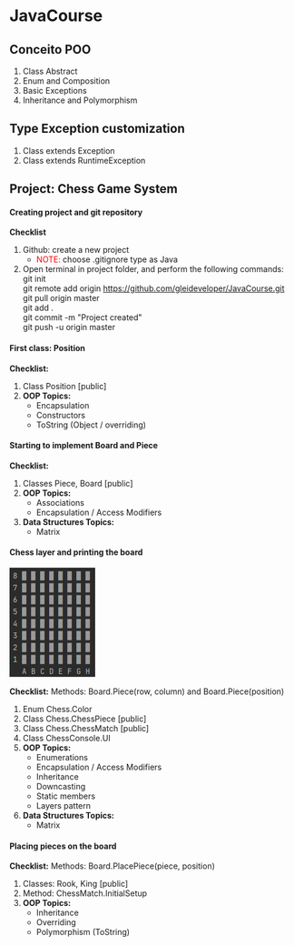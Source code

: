 # JavaCourse
## Conceito POO
1. Class Abstract
2. Enum and Composition
3. Basic Exceptions
4. Inheritance and Polymorphism

## Type Exception customization
1. Class extends Exception
2. Class extends RuntimeException

## Project: Chess Game System
#### Creating project and git repository
<b>Checklist</b>
1. Github: create a new project
    * <font color=red>NOTE:</font> choose .gitignore type as Java
2. Open terminal in project folder, and perform the following commands:
    <br>git init
    <br>git remote add origin https://github.com/gleideveloper/JavaCourse.git
    <br>git pull origin master
    <br>git add .
    <br>git commit -m "Project created"
    <br>git push -u origin master

#### First class: Position
<b>Checklist:</b>
1. Class Position [public]
2. <b>OOP Topics:</b>
    * Encapsulation
    * Constructors
    * ToString (Object / overriding)
    
#### Starting to implement Board and Piece
<b>Checklist:</b>
1. Classes Piece, Board [public]
2. <b>OOP Topics:</b>
    * Associations
    * Encapsulation / Access Modifiers
3. <b>Data Structures Topics:</b>
    * Matrix
    
#### Chess layer and printing the board
<img src="/project-chess-game/resources/boardChess.png" alt="Board"/>

<b>Checklist:</b>
Methods: Board.Piece(row, column) and Board.Piece(position)
1. Enum Chess.Color
2. Class Chess.ChessPiece [public]
3. Class Chess.ChessMatch [public]
4. Class ChessConsole.UI
5. <b>OOP Topics:</b>
    * Enumerations
    * Encapsulation / Access Modifiers
    * Inheritance
    * Downcasting
    * Static members
    * Layers pattern
6. <b>Data Structures Topics:</b>
    * Matrix
    
#### Placing pieces on the board
<b>Checklist:</b>
Methods: Board.PlacePiece(piece, position)
1. Classes: Rook, King [public]
2. Method: ChessMatch.InitialSetup
3. <b>OOP Topics:</b>
    * Inheritance
    * Overriding
    * Polymorphism (ToString)